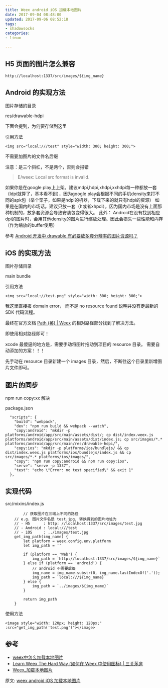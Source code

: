 ```yaml
---
title: Weex android iOS 加载本地图片
date: 2017-09-04 08:48:00
updated: 2017-09-06 08:52:18
tags: 
- shadowsocks
categories: 
- linux

---
```

## H5 页面的图片怎么兼容

```
http://localhost:1337/src/images/${img_name}

```

## Android 的实现方法

图片存储的目录


<!--more-->


res/drawable-hdpi

下面会提到，为何要存储到这里

引用方法

```
<img src="local:///test" style="width: 300; height: 300;">

```

不需要加图片的文件名后缀

注意：是三个斜杠，不是两个，否则会报错

> E/weex: Local src format is invalid.

如果你是在google play上上架。建议mdpi,hdpi,xhdpi,xxhdpi每一种都放一套（ldpi就算了，基本看不到），因为google play会根据不同的手机density来打不同的apk包（举个栗子，如果是hdpi的机器，下载下来的就只有hdpi的资源） 如果是在国内的市场话。建议只放一套（h或者xhpdi），因为国内市场是没有上面那种机制的，放多套资源会导致安装包变得很大。 此外： Android在没有找到相应dpi的图片时，会用其他density的图片进行缩放处理。因此会损失一些性能和内存（作为缩放的buffer使用）

参考 [Android 开发中 drawable 有必要放多套分辨率的图片资源吗？](https://www.zhihu.com/question/28850798)

## iOS 的实现方法

图片存储目录

main bundle

引用方法

```
<img src="local://test.png" style="width: 300; height: 300;">

```

我这里直接报 domain error， 而不是 no resource found 说明并没有走最新的 SDK 代码流程。

最终在官方文档 [Path (英) | Weex](http://weex-project.io/cn/references/path.html) 的相对路径部分找到了解决方法。

即使用相对路径即可！

xcode 最傻逼的地方是，需要手动将图片拖动到项目的 resource 目录。 需要自动添加的方案！！！

先手动在 resource 目录新建一个 images 目录，然后，不断往这个目录里新增图片文件即可。

## 图片的同步

npm run copy:xx 解决

package.json

```
  "scripts": {
    "build": "webpack",
    "dev": "npm run build && webpack --watch",
    "copy:android": "mkdir -p platforms/android/app/src/main/assets/dist/; cp dist/index.weex.js platforms/android/app/src/main/assets/dist/index.js; cp src/images/*.* platforms/android/app/src/main/res/drawable-hdpi/",
    "copy:ios": "mkdir -p platforms/ios/bundlejs/ && cp dist/index.weex.js platforms/ios/bundlejs/index.js && cp src/images/*.* platforms/ios/images/",
    "copy": "npm run copy:android && npm run copy:ios",
    "serve": "serve -p 1337",
    "test": "echo \"Error: no test specified\" && exit 1"
  },

```

## 实现代码

src/mixins/index.js

```
        // 获取图片在三端上不同的路径
	// e.g. 图片文件名是 test.jpg, 转换得到的图片地址为
	// - H5      : http: //localhost:1337/src/images/test.jpg
	// - Android : local:///test
	// - iOS     : ../images/test.jpg
	get_img_path(img_name) {
		let platform = weex.config.env.platform
		let img_path = ''

		if (platform == 'Web') {
			img_path = `http://localhost:1337/src/images/${img_name}`
		} else if (platform == 'android') {
			// android 不需要后缀
			img_name = img_name.substr(0, img_name.lastIndexOf('.'));
			img_path = `local:///${img_name}`
		} else {
			img_path = `../images/${img_name}`
		}

		return img_path
	}

```

使用方法

```
<image style="width: 120px; height: 120px;"  :src="get_img_path('test.png')"></image>

```

## 参考

- [weex中怎么加载本地图片](https://segmentfault.com/q/1010000009290128)
- [Learn Weex The Hard Way (如何在 Weex 中使用图标) | 三关茅庐](http://kevin.doyeden.com/2017/03/08/learn-weex-the-hard-way-3/#local)
- [Weex_加载本地图片](http://www.jianshu.com/p/3176329821f4)

原文: [weex android iOS 加载本地图片](http://www.sunzhongwei.com/weex-android-ios-loaded-local-pictures)